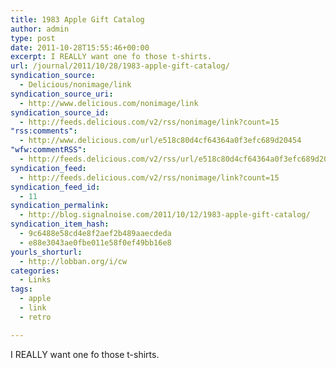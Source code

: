 ```yaml
---
title: 1983 Apple Gift Catalog
author: admin
type: post
date: 2011-10-28T15:55:46+00:00
excerpt: I REALLY want one fo those t-shirts.
url: /journal/2011/10/28/1983-apple-gift-catalog/
syndication_source:
  - Delicious/nonimage/link
syndication_source_uri:
  - http://www.delicious.com/nonimage/link
syndication_source_id:
  - http://feeds.delicious.com/v2/rss/nonimage/link?count=15
"rss:comments":
  - http://www.delicious.com/url/e518c80d4cf64364a0f3efc689d20454
"wfw:commentRSS":
  - http://feeds.delicious.com/v2/rss/url/e518c80d4cf64364a0f3efc689d20454
syndication_feed:
  - http://feeds.delicious.com/v2/rss/nonimage/link?count=15
syndication_feed_id:
  - 11
syndication_permalink:
  - http://blog.signalnoise.com/2011/10/12/1983-apple-gift-catalog/
syndication_item_hash:
  - 9c6488e58cd4e8f2aef2b489aaecdeda
  - e88e3043ae0fbe011e58f0ef49bb16e8
yourls_shorturl:
  - http://lobban.org/i/cw
categories:
  - Links
tags:
  - apple
  - link
  - retro

---
```

I REALLY want one fo those t-shirts.